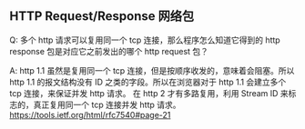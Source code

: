 ## HTTP Request/Response 网络包

Q: 多个 http 请求可以复用同一个 tcp 连接，那么程序怎么知道它得到的 http response 包是对应它之前发出的哪个 http request 包？

A: http 1.1 虽然是复用同一个 tcp 连接，但是按顺序收发的，意味着会阻塞。所以 http 1.1 的报文结构没有 ID 之类的字段。所以在浏览器对于 http 1.1 会建立多个 tcp 连接，来保证并发 http 请求。
在 http 2 才有多路复用，利用 Stream ID 来标志的，真正复用同一个 tcp 连接并发 http 请求。https://tools.ietf.org/html/rfc7540#page-21
